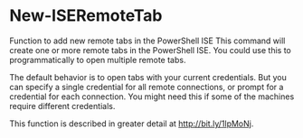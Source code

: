 # New-ISERemoteTab
Function to add new remote tabs in the PowerShell ISE
This command will create one or more remote tabs in the PowerShell ISE. You could use this to programmatically to open multiple remote tabs.

The default behavior is to open tabs with your current credentials. But you can specify a single credential for all remote connections, or prompt for a credential for each connection. You might need this if some of the machines require different credentials.

This function is described in greater detail at http://bit.ly/1lpMoNj.
